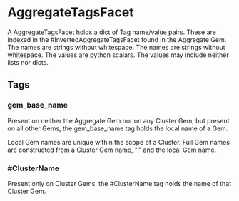# AggregateTagsFacet

A AggregateTagsFacet holds a dict of Tag name/value pairs.
These are indexed in the #InvertedAggregateTagsFacet
found in the Aggregate Gem.
The names are strings without whitespace.
The names are strings without whitespace.
The values are python scalars. The values may include neither
lists nor dicts.

## Tags

### gem_base_name

Present on neither the Aggregate Gem nor on
any Cluster Gem, but present on all other 
Gems, the gem_base_name tag holds the local
name of a Gem.

Local Gem names are unique within the scope
of a Cluster. Full Gem names are constructed
from a Cluster Gem name, "." and the local
Gem name.

### #ClusterName

Present only on Cluster Gems, the 
#ClusterName tag holds the name of that 
Cluster Gem.

